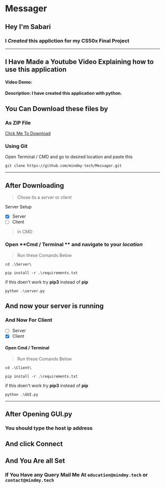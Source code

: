 # Messager

## Hey I'm Sabari 

### I *Created* this appliction for my CS50x Final Project 

---

## I Have Made a Youtube Video Explaining how to use this application 


#### Video Demo:  <URL HERE>
#### Description: I have created this application with python.

## You Can Download these files by 

### As ZIP File
[Click Me To  Download](https://github.com/mindmy-tech/Messager/archive/refs/heads/main.zip)

### Using Git 
Open Terminal / CMD and go to desired location and paste this 

`git clone https://github.com/mindmy-tech/Messager.git `

---

## After Downloading 

> Chose its a *server* or *client* 

 Server Setup

- [x] Server 
- [ ] Client

> In CMD

### Open **Cmd / Terminal ** and navigate to your *location* 

> Run these Comands Below

`cd .\Server\`

`pip install -r .\requirements.txt`

 if this doen't work try **pip3** instead of **pip**

`python .\server.py`


## And now your server is running 


### And Now For Client

- [ ] Server 
- [x] Client

#### Open Cmd / Terminal 

> Run these Comands Below

`cd .\Client\`

`pip install -r .\requirements.txt`

if this doen't work try **pip3** instead of **pip**

`python .\GUI.py`

--- 

## After Opening GUI.py 

### You should type the host ip address

## And click Connect 

## And You Are all Set 

### If You Have any Query Mail Me At `education@mindmy.tech` or `contact@mindmy.tech`